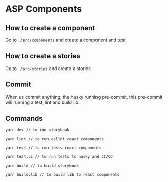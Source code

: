 # ASP Components

## How to create a component

Go to `./src/components` and create a component and test

## How to create a stories

Go to `./src/stories` and create a stories

## Commit

When us commit anything, the husky running pre-commit, this pre-commit will running a test, lint and build lib.

## Commands

`yarn dev // to run storybook`

`yarn lint // to run eslint react components`

`yarn test // to run tests react components`

`yarn test:ci // to run tests to husky and CI/CD`

`yarn build // to build storybook`

`yarn build:lib // to build lib to react components`
